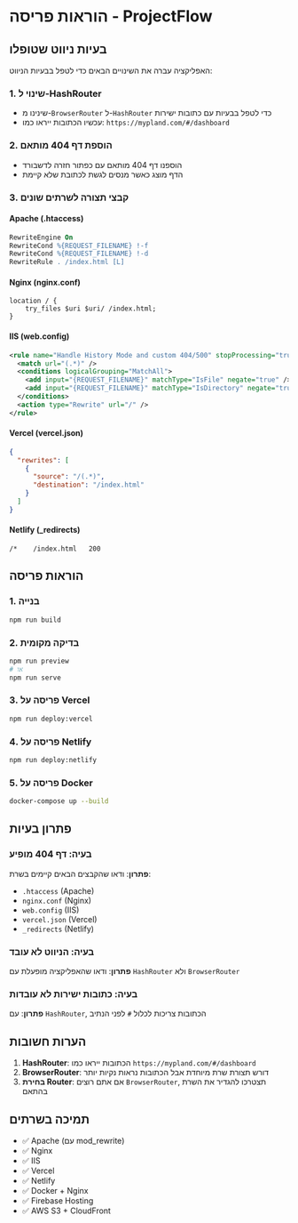 # הוראות פריסה - ProjectFlow

## בעיות ניווט שטופלו

האפליקציה עברה את השינויים הבאים כדי לטפל בבעיות הניווט:

### 1. שינוי ל-HashRouter
- שינינו מ-`BrowserRouter` ל-`HashRouter` כדי לטפל בבעיות עם כתובות ישירות
- עכשיו הכתובות ייראו כמו: `https://mypland.com/#/dashboard`

### 2. הוספת דף 404 מותאם
- הוספנו דף 404 מותאם עם כפתור חזרה לדשבורד
- הדף מוצג כאשר מנסים לגשת לכתובת שלא קיימת

### 3. קבצי תצורה לשרתים שונים

#### Apache (.htaccess)
```apache
RewriteEngine On
RewriteCond %{REQUEST_FILENAME} !-f
RewriteCond %{REQUEST_FILENAME} !-d
RewriteRule . /index.html [L]
```

#### Nginx (nginx.conf)
```nginx
location / {
    try_files $uri $uri/ /index.html;
}
```

#### IIS (web.config)
```xml
<rule name="Handle History Mode and custom 404/500" stopProcessing="true">
  <match url="(.*)" />
  <conditions logicalGrouping="MatchAll">
    <add input="{REQUEST_FILENAME}" matchType="IsFile" negate="true" />
    <add input="{REQUEST_FILENAME}" matchType="IsDirectory" negate="true" />
  </conditions>
  <action type="Rewrite" url="/" />
</rule>
```

#### Vercel (vercel.json)
```json
{
  "rewrites": [
    {
      "source": "/(.*)",
      "destination": "/index.html"
    }
  ]
}
```

#### Netlify (_redirects)
```
/*    /index.html   200
```

## הוראות פריסה

### 1. בנייה
```bash
npm run build
```

### 2. בדיקה מקומית
```bash
npm run preview
# או
npm run serve
```

### 3. פריסה על Vercel
```bash
npm run deploy:vercel
```

### 4. פריסה על Netlify
```bash
npm run deploy:netlify
```

### 5. פריסה על Docker
```bash
docker-compose up --build
```

## פתרון בעיות

### בעיה: דף 404 מופיע
**פתרון**: ודאו שהקבצים הבאים קיימים בשרת:
- `.htaccess` (Apache)
- `nginx.conf` (Nginx)
- `web.config` (IIS)
- `vercel.json` (Vercel)
- `_redirects` (Netlify)

### בעיה: הניווט לא עובד
**פתרון**: ודאו שהאפליקציה מופעלת עם `HashRouter` ולא `BrowserRouter`

### בעיה: כתובות ישירות לא עובדות
**פתרון**: עם `HashRouter`, הכתובות צריכות לכלול `#` לפני הנתיב

## הערות חשובות

1. **HashRouter**: הכתובות ייראו כמו `https://mypland.com/#/dashboard`
2. **BrowserRouter**: דורש תצורת שרת מיוחדת אבל הכתובות נראות נקיות יותר
3. **בחירת Router**: אם אתם רוצים `BrowserRouter`, תצטרכו להגדיר את השרת בהתאם

## תמיכה בשרתים

- ✅ Apache (עם mod_rewrite)
- ✅ Nginx
- ✅ IIS
- ✅ Vercel
- ✅ Netlify
- ✅ Docker + Nginx
- ✅ Firebase Hosting
- ✅ AWS S3 + CloudFront
